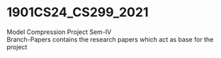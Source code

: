 # 1901CS24_CS299_2021
Model Compression Project Sem-IV<br/>
Branch-Papers contains the research papers which act as base for the project
